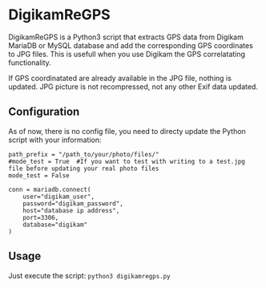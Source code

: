 # DigikamReGPS

DigikamReGPS is a Python3 script that extracts GPS data from Digikam MariaDB or MySQL database and add the corresponding GPS coordinates to JPG files.
This is usefull when you use Digikam the GPS correlatating functionality.

If GPS coordinatated are already available in the JPG file, nothing is updated.
JPG picture is not recompressed, not any other Exif data updated.

## Configuration
As of now, there is no config file, you need to directy update the Python script with your information:

```
path_prefix = "/path_to/your/photo/files/"
#mode_test = True  #If you want to test with writing to a test.jpg file before updating your real photo files
mode_test = False

conn = mariadb.connect(
    user="digikam_user",
    password="digikam_password",
    host="database ip address",
    port=3306,
    database="digikam"
)
```
    
## Usage
Just execute the script:
`python3 digikamregps.py`
